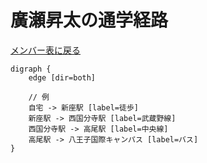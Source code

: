 # 廣瀬昇太の通学経路

[メンバー表に戻る](member.md#メンバー表)

```graphviz
digraph {
    edge [dir=both]

    // 例
    自宅 -> 新座駅 [label=徒歩]
    新座駅 -> 西国分寺駅 [label=武蔵野線]
    西国分寺駅 -> 高尾駅 [label=中央線]
    高尾駅 -> 八王子国際キャンパス [label=バス]
}
```
